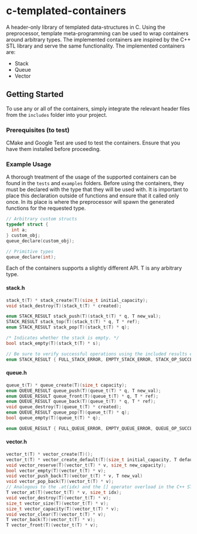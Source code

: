 # c-templated-containers

A header-only library of templated data-structures in C. Using the preprocessor, template meta-programming can be used to wrap containers around arbitrary types.
The implemented containers are inspired by the C++ STL library and serve the same functionality. The implemented containers are:
* Stack
* Queue
* Vector

## Getting Started

To use any or all of the containers, simply integrate the relevant header files from the `includes` folder into your project.

### Prerequisites (to test)

CMake and Google Test are used to test the containers. Ensure that you have them installed before proceeding.


### Example Usage

A thorough treatment of the usage of the supported containers can be found in the `tests` and `examples` folders.
Before using the containers, they must be declared with the type that they will be used with. It is important to place this declaration outside of functions and ensure that it called only once.
In its place is where the preprocessor will spawn the generated functions for the requested type.

```c
// Arbitrary custom structs
typedef struct {
  int a;
} custom_obj;
queue_declare(custom_obj);

// Primitive types
queue_declare(int);
```

Each of the containers supports a slightly different API.
T is any arbitrary type.

#### stack.h
```c
stack_t(T) * stack_create(T)(size_t initial_capacity);
void stack_destroy(T)(stack_t(T) * created);

enum STACK_RESULT stack_push(T)(stack_t(T) * q, T new_val);
STACK_RESULT stack_top(T)(stack_t(T) * q, T * ref);
enum STACK_RESULT stack_pop(T)(stack_t(T) * q);

/* Indicates whether the stack is empty. */
bool stack_empty(T)(stack_t(T) * s);

// Be sure to verify successful operations using the included results enum.
enum STACK_RESULT { FULL_STACK_ERROR, EMPTY_STACK_ERROR, STACK_OP_SUCCESS };
```

#### queue.h
```c
queue_t(T) * queue_create(T)(size_t capacity);
enum QUEUE_RESULT queue_push(T)(queue_t(T) * q, T new_val);
enum QUEUE_RESULT queue_front(T)(queue_t(T) * q, T * ref);
enum QUEUE_RESULT queue_back(T)(queue_t(T) * q, T * ref);
void queue_destroy(T)(queue_t(T) * created);
enum QUEUE_RESULT queue_pop(T)(queue_t(T) * q);
bool queue_empty(T)(queue_t(T) * q);

enum QUEUE_RESULT { FULL_QUEUE_ERROR, EMPTY_QUEUE_ERROR, QUEUE_OP_SUCCESS };
```

#### vector.h
```c
vector_t(T) * vector_create(T)();
vector_t(T) * vector_create_default(T)(size_t initial_capacity, T default_val);
void vector_reserve(T)(vector_t(T) * v, size_t new_capacity);
bool vector_empty(T)(vector_t(T) * v);
void vector_push_back(T)(vector_t(T) * v, T new_val)
void vector_pop_back(T)(vector_t(T) * v);
// Analogous to the .at(idx) and the [] operator overload in the C++ STL
T vector_at(T)(vector_t(T) * v, size_t idx);
void vector_destroy(T)(vector_t(T) * v);
size_t vector_size(T)(vector_t(T) * v);
size_t vector_capacity(T)(vector_t(T) * v);
void vector_clear(T)(vector_t(T) * v);
T vector_back(T)(vector_t(T) * v);
T vector_front(T)(vector_t(T) * v);
```